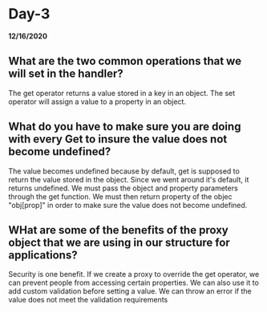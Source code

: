 # Day-3
__12/16/2020__

## What are the two common operations that we will set in the handler?

The get operator returns a value stored in a key in an object. The set operator will assign a value to a property in an object.

## What do you have to make sure you are doing with every Get to insure the value does not become undefined?

The value becomes undefined because by default, get is supposed to return the value stored in the object. Since we went around it's default, it returns undefined. We must pass the object and property parameters through the get function. We must then return property of the objec "obj[prop]" in order to make sure the value does not become undefined.

## WHat are some of the benefits of the proxy object that we are using in our structure for applications?

Security is one benefit. If we create a proxy to override the get operator, we can prevent people from accessing certain properties. We can also use it to add custom validation before setting a value. We can throw an error if the value does not meet the validation requirements